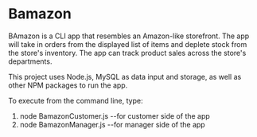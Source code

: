 # Bamazon

BAmazon is a CLI app that resembles an Amazon-like storefront. The app will take in orders from the displayed list of items and deplete stock from the store's inventory. The app can track product sales across the store's departments.

This project uses Node.js, MySQL as data input and storage, as well as other NPM packages to run the app.

To execute from the command line, type:
1) node BamazonCustomer.js --for customer side of the app
2) node BamazonManager.js --for manager side of the app

